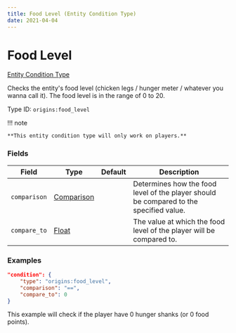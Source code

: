 ```yaml
---
title: Food Level (Entity Condition Type)
date: 2021-04-04
---
```


# Food Level

[Entity Condition Type](../entity_condition_types.md)

Checks the entity's food level (chicken legs / hunger meter / whatever you wanna call it). The food level is in the range of 0 to 20.

Type ID: `origins:food_level`

!!! note

    **This entity condition type will only work on players.**


### Fields

Field  | Type | Default | Description
-------|------|---------|-------------
`comparison` | [Comparison](../data_types/comparison.md) | | Determines how the food level of the player should be compared to the specified value.
`compare_to` | [Float](../data_types/float.md) | | The value at which the food level of the player will be compared to.


### Examples

```json
"condition": {
    "type": "origins:food_level",
    "comparison": "==",
    "compare_to": 0
}
```

This example will check if the player have 0 hunger shanks (or 0 food points).

